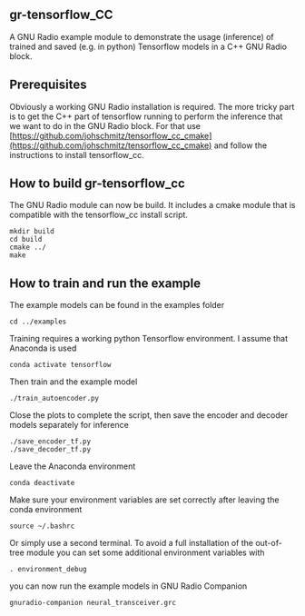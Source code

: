gr-tensorflow_CC
----------------

A GNU Radio example module to demonstrate the usage (inference) of trained and saved (e.g. in python) Tensorflow models in a C++ GNU Radio block.

Prerequisites
-------------

Obviously a working GNU Radio installation is required.
The more tricky part is to get the C++ part of tensorflow running to perform the inference that we want to do in the GNU Radio block. For that use [https://github.com/johschmitz/tensorflow_cc_cmake](https://github.com/johschmitz/tensorflow_cc_cmake) and follow the instructions to install tensorflow_cc.

How to build gr-tensorflow_cc
-----------------------------

The GNU Radio module can now be build.
It includes a cmake module that is compatible with the tensorflow_cc install script.

    mkdir build
    cd build
    cmake ../
    make

How to train and run the example
--------------------------------

The example models can be found in the examples folder

    cd ../examples

Training requires a working python Tensorflow environment.
I assume that Anaconda is used

    conda activate tensorflow

Then train and the example model

    ./train_autoencoder.py

Close the plots to complete the script, then save the encoder and decoder models separately for inference

    ./save_encoder_tf.py
    ./save_decoder_tf.py

Leave the Anaconda environment

    conda deactivate

Make sure your environment variables are set correctly after leaving the conda environment

    source ~/.bashrc

Or simply use a second terminal.
To avoid a full installation of the out-of-tree module you can set some additional environment variables with

    . environment_debug

you can now run the example models in GNU Radio Companion

    gnuradio-companion neural_transceiver.grc
